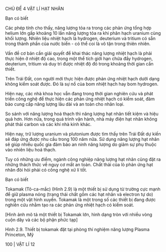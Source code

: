 CHỦ ĐỀ 4 VẬT LÍ HẠT NHÂN

Bạn có biết

Các phép tính cho thấy, năng lượng tỏa ra trong các phản ứng tổng hợp helium lớn gấp khoảng 10 lần năng lượng tỏa ra khi phân hạch uranium cùng khối lượng. Nhiên liệu nhiệt hạch là hydrogen, deuterium và tritium có sẵn trong thành phần của nước biển - có thể coi là vô tận trong thiên nhiên.

Vấn đề cơ bản cần giải quyết để khai thác năng lượng nhiệt hạch là phải thực hiện ở nhiệt độ cao, trong một thể tích giới hạn chứa đầy hydrogen, deuterium, tritium và duy trì được nhiệt độ đó trong khoảng thời gian cần thiết.

Trên Trái Đất, con người mới thực hiện được phản ứng nhiệt hạch dưới dạng không kiểm soát được. Đó là sự nổ của bom nhiệt hạch hay bom hydrogen.

Hiện nay, các nhà khoa học vẫn đang trong thời gian nghiên cứu và phát triển công nghệ để thực hiện các phản ứng nhiệt hạch có kiểm soát, đảm bảo cung cấp năng lượng lâu dài và an toàn cho nhân loại.

So sánh với năng lượng hoá thạch thì năng lượng hạt nhân tiết kiệm và hiệu quả hơn. Hơn nữa, trong quá trình vận hành, nhà máy điện hạt nhân không phát thải carbon và các khí nhà kính khác.

Hiện nay, trữ lượng uranium và plutonium được tìm thấy trên Trái Đất dự kiến sẽ đáp ứng được nhu cầu trong 100 năm nữa. Sử dụng năng lượng hạt nhân sẽ giúp nhiều quốc gia đảm bảo an ninh năng lượng do giảm sự phụ thuộc vào nhiên liệu hoá thạch.

Tuy có những ưu điểm, ngành công nghiệp năng lượng hạt nhân cũng đặt ra những thách thức về nguy cơ mất an toàn. Chất thải của lò phản ứng hạt nhân đòi hỏi phải có công nghệ xử lí tốt.

Bạn có biết

Tokamak (Tô-ca-mắc) (Hình 2.9) là một thiết bị sử dụng từ trường cực mạnh để giữ plasma nóng (trạng thái chất gồm các hạt nhân và electron tự do) trong một vật hình xuyến. Tokamak là một trong số các thiết bị đang được nghiên cứu nhằm tạo ra các phản ứng nhiệt hạch có kiểm soát.

[Hình ảnh mô tả một thiết bị Tokamak lớn, hình dạng tròn với nhiều vòng cuộn dây và các bộ phận phức tạp]

Hình 2.9. Thiết bị tokamak đặt tại phòng thí nghiệm năng lượng Plasma Princeton, Mỹ

100 | VẬT LÍ 12